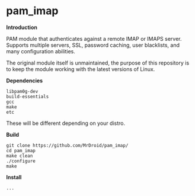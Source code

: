 pam_imap
========

**Introduction**

PAM module that authenticates against a remote IMAP or IMAPS server. Supports multiple servers, SSL, password caching, user blacklists, and many configuration abilities.

The original module itself is unmaintained, the purpose of this repository is to keep the module working with the latest versions of Linux.

**Dependencies**
```
libpam0g-dev
build-essentials
gcc
make
etc
```

These will be different depending on your distro.

**Build**
```
git clone https://github.com/MrDroid/pam_imap/
cd pam_imap
make clean
./configure
make
```

**Install**

```
...
```
